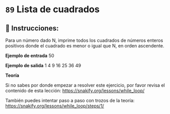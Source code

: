  # `89` Lista de cuadrados

## 📝 Instrucciones:

Para un número dado N, imprime todos los cuadrados de números enteros positivos donde el cuadrado es menor o igual que N, en orden ascendente.

**Ejemplo de entrada**
50

**Ejemplo de salida**
1 4 9 16 25 36 49

**Teoría**

Si no sabes por donde empezar a resolver este ejercicio, por favor revisa el contenido de esta lección:
https://snakify.org/lessons/while_loop/

También puedes intentar paso a paso con trozos de la teoría:
https://snakify.org/lessons/while_loop/steps/1/